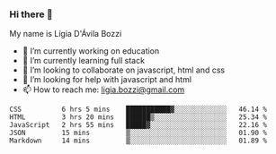 ### Hi there 👋

My name is Lígia D'Ávila Bozzi

- 🔭 I’m currently working on education
- 🌱 I’m currently learning full stack
- 👯 I’m looking to collaborate on javascript, html and css
- 🤔 I’m looking for help with javascript and html
- 📫 How to reach me: ligia.bozzi@gmail.com

<!--START_SECTION:waka-->
```text
CSS          6 hrs 5 mins    ███████████▓░░░░░░░░░░░░░   46.14 % 
HTML         3 hrs 20 mins   ██████▒░░░░░░░░░░░░░░░░░░   25.34 % 
JavaScript   2 hrs 55 mins   █████▓░░░░░░░░░░░░░░░░░░░   22.16 % 
JSON         15 mins         ▒░░░░░░░░░░░░░░░░░░░░░░░░   01.90 % 
Markdown     14 mins         ▒░░░░░░░░░░░░░░░░░░░░░░░░   01.89 % 
```
<!--END_SECTION:waka-->

<!--
**ligiadavilabozzi/ligiadavilabozzi** is a ✨ _special_ ✨ repository because its `README.md` (this file) appears on your GitHub profile.
-->


